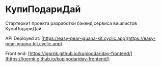 # КупиПодариДай

Стартеркит проекта разработки бэкенд сервиса вишлистов КупиПодариДай

API Deployed at: [https://easy-pear-iguana-kit.cyclic.app](https://easy-pear-iguana-kit.cyclic.app)

Front end: [https://igornk.github.io/kupipodariday-frontend/](https://igornk.github.io/kupipodariday-frontend/)
